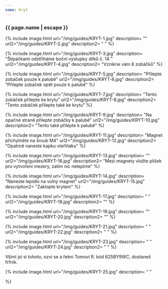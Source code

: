 ```yaml
---
name: Kryt
---
```

### {{ page.name | escape }}


{% include image.html
    url="/img/guides/KRYT-1.jpg"
    description=
        ""
    url2="/img/guides/KRYT-2.jpg"
    description2=
        " "
%}

{% include image.html
    url="/img/guides/KRYT-3.jpg"
    description=
        "Štípačkami odstříháme boční výstupky dílků č. 14 "
    url2="/img/guides/KRYT-4.jpg"
    description2=
        "Vznikne vám 8 zobáčků"
%}

{% include image.html
    url="/img/guides/KRYT-5.jpg"
    description=
        "Přilepte zobáček pouze k palubě"
    url2="/img/guides/KRYT-6.jpg"
    description2=
        "Přilepte zobáček opět pouze k palubě"
%}

{% include image.html
    url="/img/guides/KRYT-7.jpg"
    description=
        "Tento zobáček přilepte ke krytu"
    url2="/img/guides/KRYT-8.jpg"
    description2=
        "Tento zobáček přilepte také ke krytu"
%}

{% include image.html
    url="/img/guides/KRYT-9.jpg"
    description=
        "Na opačné straně přilepte zobáčky k palubě"
    url2="/img/guides/KRYT-10.jpg"
    description2=
        "Tento také přilepte k palubě"
%}

{% include image.html
    url="/img/guides/KRYT-11.jpg"
    description=
        "Magnet přichytněte na šroub M4"
    url2="/img/guides/KRYT-12.jpg"
    description2=
        "Opatrně naneste kapku vteřiňáku"
%}

{% include image.html
    url="/img/guides/KRYT-13.jpg"
    description=
        ""
    url2="/img/guides/KRYT-16.jpg"
    description2=
        "Mezi magnety vložte plíšek pro vytvoření mezery, zatím nic nelepíme"
%}

{% include image.html
    url="/img/guides/KRYT-14.jpg"
    description=
        "Naneste lepidlo na volný magnet"
    url2="/img/guides/KRYT-15.jpg"
    description2=
        "Zaklopte krytem"
%}

{% include image.html
    url="/img/guides/KRYT-17.jpg"
    description=
        " "
    url2="/img/guides/KRYT-18.jpg"
    description2=
        ""
%}

{% include image.html
    url="/img/guides/KRYT-19.jpg"
    description=
        ""
    url2="/img/guides/KRYT-20.jpg"
    description2=
        ""
%}

{% include image.html
    url="/img/guides/KRYT-21.jpg"
    description=
        " "
    url2="/img/guides/KRYT-22.jpg"
    description2=
        " "
%}

{% include image.html
    url="/img/guides/KRYT-23.jpg"
    description=
        " "
    url2="/img/guides/KRYT-24.jpg"
    description2=
        " "
%}

Všiml jsi si tohoto, ozvi se a řekni Tomovi R. kód 625BY9WC, dostaneš frfník.

{% include image.html
    url="/img/guides/KRYT-25.jpg"
    description=
        " "

%}
